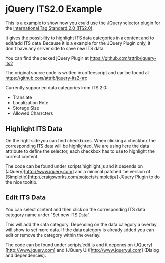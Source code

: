 jQuery ITS2.0 Example
=====================

This is a example to show how you could use the JQuery selector plugin for the
[International Tag Standard 2.0 (ITS2.0)](http://www.w3.org/TR/its20/).

It gives the possibility to highlight ITS data categories in a content and to edit/add ITS data.
Because it is a example for the JQuery Plugin only, it don't have any server side to save new ITS data.

You can find the packed jQuery Plugin at https://github.com/attrib/jquery-its2

The original source code is written in coffeescript and can be found at https://github.com/attrib/jquery-its2-src

Currently supported data categories from ITS 2.0:
* Translate
* Localization Note
* Storage Size
* Allowed Characters

Highlight ITS Data
------------------

On the right side you can find checkboxes. When clicking a checkbox the corresponding ITS data will be highlighted.
We are using here the data attribute to define the selector, each checkbox has to use to highlight the correct content.

The code can be found under scripts/highlight.js and it depends on (JQuery)[http://www.jquery.com] and a minimal patched
the version of (Simpletip)[http://craigsworks.com/projects/simpletip/] JQuery Plugin to do the nice tooltip.

Edit ITS Data
-------------

You can select content and then click on the corresponding ITS data category name under "Set new ITS Data".

This will add the data category. Depending on the data category a overlay will show to set more data.
If the data category is already added you can edit or remove the category within the overlay.

The code can be found under scripts/edit.js and it depends on (JQuery)[http://www.jquery.com] and
(JQuery UI)[http://www.jqueryui.com] (Dialog and dependencies).
